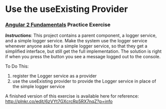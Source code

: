 # Use the useExisting  Provider
### [Angular 2 Fundamentals]("https://app.pluralsight.com/courses/angular2-fundamentals") Practice Exercise


**_Instructions_**: This project contains a parent component, a logger service, and a simple logger service.
Make the system use the logger service whenever anyone asks for a simple logger service, so that they get 
a simplified interface, but still get the full implementation. The solution is right if when you press the button
you see a message logged out to the console.

To Do This:

1. register the Logger service as a provider
2. use the useExisting provider to provide the Logger service in place of the simple logger service


A finished version of this exercise is available here for reference: http://plnkr.co/edit/6zVYt7GXcrcRp5RX7nqZ?p=info
